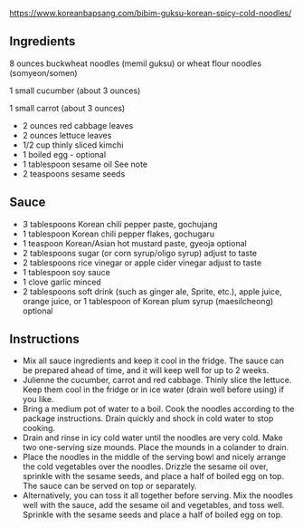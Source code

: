 https://www.koreanbapsang.com/bibim-guksu-korean-spicy-cold-noodles/

## Ingredients

8 ounces buckwheat noodles (memil guksu) or wheat flour noodles (somyeon/somen)

1 small cucumber (about 3 ounces)

1 small carrot (about 3 ounces)
- 2 ounces red cabbage leaves
- 2 ounces lettuce leaves
- 1/2 cup thinly sliced kimchi
- 1 boiled egg - optional
- 1 tablespoon sesame oil See note
- 2 teaspoons sesame seeds

## Sauce

- 3 tablespoons Korean chili pepper paste, gochujang
- 1 tablespoon Korean chili pepper flakes, gochugaru
- 1 teaspoon Korean/Asian hot mustard paste, gyeoja optional
- 2 tablespoons sugar (or corn syrup/oligo syrup) adjust to taste
- 2 tablespoons rice vinegar or apple cider vinegar adjust to taste
- 1 tablespoon soy sauce
- 1 clove garlic minced
- 2 tablespoons soft drink (such as ginger ale, Sprite, etc.), apple juice, orange juice, or 1 tablespoon of Korean plum syrup (maesilcheong) optional

## Instructions

- Mix all sauce ingredients and keep it cool in the fridge. The sauce can be prepared ahead of time, and it will keep well for up to 2 weeks.
- Julienne the cucumber, carrot and red cabbage. Thinly slice the lettuce. Keep them cool in the fridge or in ice water (drain well before using) if you like.
- Bring a medium pot of water to a boil. Cook the noodles according to the package instructions. Drain quickly and shock in cold water to stop cooking.
- Drain and rinse in icy cold water until the noodles are very cold. Make two one-serving size mounds. Place the mounds in a colander to drain.
- Place the noodles in the middle of the serving bowl and nicely arrange the cold vegetables over the noodles. Drizzle the sesame oil over, sprinkle with the sesame seeds, and place a half of boiled egg on top. The sauce can be served on top or separately.
- Alternatively, you can toss it all together before serving. Mix the noodles well with the sauce, add the sesame oil and vegetables, and toss well. Sprinkle with the sesame seeds and place a half of boiled egg on top.
